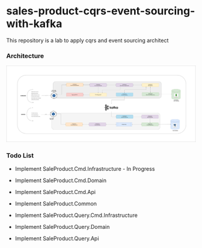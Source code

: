 # sales-product-cqrs-event-sourcing-with-kafka
This repository is a lab to apply cqrs and event sourcing architect


### Architecture

![This is an image](./assets/diagram-sales-product-cqrs-event-sourcing-with-kafka.drawio.png)


### Todo List 

* Implement SaleProduct.Cmd.Infrastructure - In Progress
* Implement SaleProduct.Cmd.Domain
* Implement SaleProduct.Cmd.Api


* Implement SaleProduct.Common

* Implement SaleProduct.Query.Cmd.Infrastructure
* Implement SaleProduct.Query.Domain
* Implement SaleProduct.Query.Api